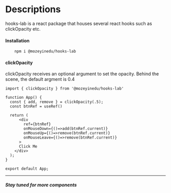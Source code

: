 # Descriptions

hooks-lab is a react package that houses several react hooks such as clickOpacity etc.

#### Installation
```
    npm i @mozeyinedu/hooks-lab
```

#### clickOpacity
clickOpacity receives an optional argument to set the opacity.
Behind the scene, the default argment is 0.4

```
import { clickOpacity } from '@mozeyinedu/hooks-lab'

function App() {
  const { add, remove } = clickOpacity(.5);
  const btnRef = useRef()
 
  return (
      <div
        ref={btnRef}
        onMouseDown={()=>add(btnRef.current)}
        onMouseUp={()=>remove(btnRef.current)}
        onMouseLeave={()=>remove(btnRef.current)}
      >
      Click Me
    </div>
  );
}

export default App;

```
-----------------------------------------------------------------------------------

##### Stay tuned for more components